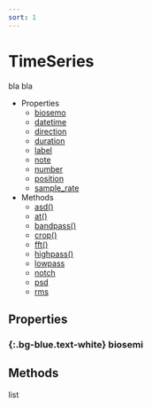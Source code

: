 ```yaml
---
sort: 1
---
```


# TimeSeries

bla bla

* Properties
  * [biosemo]()
  * [datetime]()
  * [direction]()
  * [duration]()
  * [label]()
  * [note]()
  * [number]()
  * [position]()
  * [sample_rate]()
* Methods
  * [asd()]()
  * [at()]()
  * [bandpass()]()
  * [crop()]()
  * [fft()]()
  * [highpass()]()
  * [lowpass]()
  * [notch]()
  * [psd]()
  * [rms]()

## Properties

### {:.bg-blue.text-white} biosemi


## Methods

list
